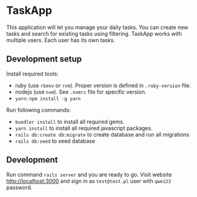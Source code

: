 # TaskApp

This application will let you manage your daily tasks. You can create new tasks and search for existing tasks using filtering.
TaskApp works with multiple users. Each user has its own tasks.

## Development setup

Install required tools:
* ruby (use `rbenv` or `rvm`). Proper version is defined in `.ruby-version` file.
* nodejs (use `nvm`). See `.nvmrc` file for specific version.
* `yarn`: `npm install -g yarn`

Run following commands:
* `bundler install` to install all required gems.
* `yarn install` to install all required javascript packages.
* `rails db:create db:migrate` to create database and run all migrations
* `rails db:seed` to seed database

## Development

Run command `rails server` and you are ready to go.
Visit website [http://localhost:3000](http://localhost:3000) and sign in as `test@test.pl` user with `qwe123` password.
